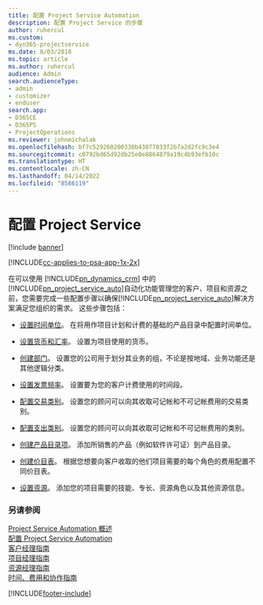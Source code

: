 ```yaml
---
title: 配置 Project Service Automation
description: 配置 Project Service 的步骤
author: ruhercul
ms.custom:
- dyn365-projectservice
ms.date: 8/03/2018
ms.topic: article
ms.author: ruhercul
audience: Admin
search.audienceType:
- admin
- customizer
- enduser
search.app:
- D365CE
- D365PS
- ProjectOperations
ms.reviewer: johnmichalak
ms.openlocfilehash: bf7c529260200330b43077833f2b7a2d2fc9c3e4
ms.sourcegitcommit: c0792bd65d92db25e0e8864879a19c4b93efb10c
ms.translationtype: HT
ms.contentlocale: zh-CN
ms.lasthandoff: 04/14/2022
ms.locfileid: "8586119"
---
```

# <a name="configure-project-service"></a>配置 Project Service

[!include [banner](../includes/psa-now-project-operations.md)]

[!INCLUDE[cc-applies-to-psa-app-1x-2x](../includes/cc-applies-to-psa-app-1x-2x.md)]

在可以使用 [!INCLUDE[pn_dynamics_crm](../includes/pn-dynamics-crm.md)] 中的[!INCLUDE[pn_project_service_auto](../includes/pn-project-service-auto.md)]自动化功能管理您的客户、项目和资源之前，您需要完成一些配置步骤以确保[!INCLUDE[pn_project_service_auto](../includes/pn-project-service-auto.md)]解决方案满足您组织的需求。 这些步骤包括：  
  
-   [设置时间单位](../psa/set-up-time-units.md)。 在将用作项目计划和计费的基础的产品目录中配置时间单位。  
  
-   [设置货币和汇率](../psa/set-up-currencies-exchange-rates.md)。 设置为项目使用的货币。  
  
-   [创建部门](../psa/create-organizational-units.md)。 设置您的公司用于划分其业务的组，不论是按地域、业务功能还是其他逻辑分类。  
  
-   [设置发票频率](../psa/set-up-invoice-frequencies.md)。 设置要为您的客户计费使用的时间段。  
  
-   [配置交易类别](../psa/configure-transaction-categories.md)。 设置您的顾问可以向其收取可记帐和不可记帐费用的交易类别。  
  
-   [配置支出类别](../psa/configure-expense-categories.md)。 设置您的顾问可以向其收取可记帐和不可记帐费用的类别。  
  
-   [创建产品目录项](../psa/create-product-catalog-items.md)。 添加所销售的产品（例如软件许可证）到产品目录。  
  
-   [创建价目表](../psa/create-price-list.md)。 根据您想要向客户收取的他们项目需要的每个角色的费用配置不同价目表。  
  
-   [设置资源](../psa/set-up-resources.md)。 添加您的项目需要的技能、专长、资源角色以及其他资源信息。  
  
### <a name="see-also"></a>另请参阅  
 [Project Service Automation 概述](../psa/overview.md)   
 [配置 Project Service Automation](../psa/configure.md)   
 [客户经理指南](../psa/account-manager-guide.md)   
 [项目经理指南](../psa/project-manager-guide.md)   
 [资源经理指南](../psa/resource-manager-guide.md)   
 [时间、费用和协作指南](../psa/time-expense-collaboration-guide.md)


[!INCLUDE[footer-include](../includes/footer-banner.md)]
